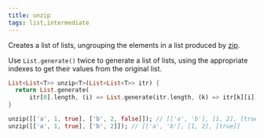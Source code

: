 ```yaml
---
title: unzip
tags: list,intermediate
---
```


Creates a list of lists, ungrouping the elements in a list produced by [zip](/dart/s/zip).

Use `List.generate()` twice to generate a list of lists, using the appropriate indexes to get their values from the original list.

```dart
List<List<T>> unzip<T>(List<List<T>> itr) {
  return List.generate(
      itr[0].length, (i) => List.generate(itr.length, (k) => itr[k][i]));
}
```

```dart
unzip([['a', 1, true], ['b', 2, false]]); // [['a', 'b'], [1, 2], [true, false]]
unzip([['a', 1, true], ['b', 2]]); // [['a', 'b'], [1, 2], [true]]
```
